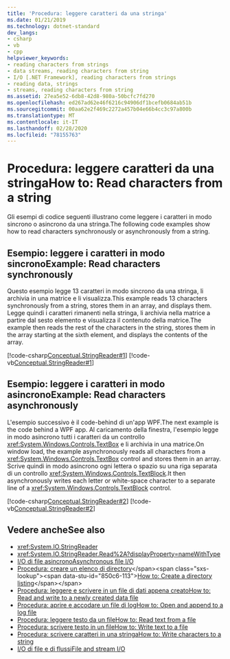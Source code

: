 ```yaml
---
title: 'Procedura: leggere caratteri da una stringa'
ms.date: 01/21/2019
ms.technology: dotnet-standard
dev_langs:
- csharp
- vb
- cpp
helpviewer_keywords:
- reading characters from strings
- data streams, reading characters from string
- I/O [.NET Framework], reading characters from strings
- reading data, strings
- streams, reading characters from string
ms.assetid: 27ea5e52-6db8-42d8-980a-50bcfc7fd270
ms.openlocfilehash: ed267ad62e46f6216c94906df1bcefb0684ab51b
ms.sourcegitcommit: 00aa62e2f469c2272a457b04e66b4cc3c97a800b
ms.translationtype: MT
ms.contentlocale: it-IT
ms.lasthandoff: 02/28/2020
ms.locfileid: "78155763"
---
```

# <a name="how-to-read-characters-from-a-string"></a><span data-ttu-id="850c6-102">Procedura: leggere caratteri da una stringa</span><span class="sxs-lookup"><span data-stu-id="850c6-102">How to: Read characters from a string</span></span>
<span data-ttu-id="850c6-103">Gli esempi di codice seguenti illustrano come leggere i caratteri in modo sincrono o asincrono da una stringa.</span><span class="sxs-lookup"><span data-stu-id="850c6-103">The following code examples show how to read characters synchronously or asynchronously from a string.</span></span>  
  
## <a name="example-read-characters-synchronously"></a><span data-ttu-id="850c6-104">Esempio: leggere i caratteri in modo sincrono</span><span class="sxs-lookup"><span data-stu-id="850c6-104">Example: Read characters synchronously</span></span>
 <span data-ttu-id="850c6-105">Questo esempio legge 13 caratteri in modo sincrono da una stringa, li archivia in una matrice e li visualizza.</span><span class="sxs-lookup"><span data-stu-id="850c6-105">This example reads 13 characters synchronously from a string, stores them in an array, and displays them.</span></span> <span data-ttu-id="850c6-106">Legge quindi i caratteri rimanenti nella stringa, li archivia nella matrice a partire dal sesto elemento e visualizza il contenuto della matrice.</span><span class="sxs-lookup"><span data-stu-id="850c6-106">The example then reads the rest of the characters in the string, stores them in the array starting at the sixth element, and displays the contents of the array.</span></span>  
  
 [!code-csharp[Conceptual.StringReader#1](../../../samples/snippets/csharp/VS_Snippets_CLR/conceptual.stringreader/cs/source.cs#1)]
 [!code-vb[Conceptual.StringReader#1](../../../samples/snippets/visualbasic/VS_Snippets_CLR/conceptual.stringreader/vb/source.vb#1)]  
  
## <a name="example-read-characters-asynchronously"></a><span data-ttu-id="850c6-107">Esempio: leggere i caratteri in modo asincrono</span><span class="sxs-lookup"><span data-stu-id="850c6-107">Example: Read characters asynchronously</span></span>  
 <span data-ttu-id="850c6-108">L'esempio successivo è il code-behind di un'app WPF.</span><span class="sxs-lookup"><span data-stu-id="850c6-108">The next example is the code behind a WPF app.</span></span> <span data-ttu-id="850c6-109">Al caricamento della finestra, l'esempio legge in modo asincrono tutti i caratteri da un controllo <xref:System.Windows.Controls.TextBox> e li archivia in una matrice.</span><span class="sxs-lookup"><span data-stu-id="850c6-109">On window load, the example asynchronously reads all characters from a <xref:System.Windows.Controls.TextBox> control and stores them in an array.</span></span> <span data-ttu-id="850c6-110">Scrive quindi in modo asincrono ogni lettera o spazio su una riga separata di un controllo <xref:System.Windows.Controls.TextBlock>.</span><span class="sxs-lookup"><span data-stu-id="850c6-110">It then asynchronously writes each letter or white-space character to a separate line of a <xref:System.Windows.Controls.TextBlock> control.</span></span>  
  
 [!code-csharp[Conceptual.StringReader#2](../../../samples/snippets/csharp/VS_Snippets_Wpf/StringReaderWriter/MainWindow.xaml.cs)]
 [!code-vb[Conceptual.StringReader#2](../../../samples/snippets/visualbasic/VS_Snippets_Wpf/StringReaderWriter/MainWindow.xaml.vb)]  
  
## <a name="see-also"></a><span data-ttu-id="850c6-111">Vedere anche</span><span class="sxs-lookup"><span data-stu-id="850c6-111">See also</span></span>

- <xref:System.IO.StringReader>  
- <xref:System.IO.StringReader.Read%2A?displayProperty=nameWithType>  
- [<span data-ttu-id="850c6-112">I/O di file asincrono</span><span class="sxs-lookup"><span data-stu-id="850c6-112">Asynchronous file I/O</span></span>](../../../docs/standard/io/asynchronous-file-i-o.md)  
- <span data-ttu-id="850c6-113">[Procedura: creare un elenco di directory](https://docs.microsoft.com/previous-versions/dotnet/netframework-4.0/5cf8zcfh(v=vs.100))</span><span class="sxs-lookup"><span data-stu-id="850c6-113">[How to: Create a directory listing](https://docs.microsoft.com/previous-versions/dotnet/netframework-4.0/5cf8zcfh(v=vs.100))</span></span>  
- [<span data-ttu-id="850c6-114">Procedura: leggere e scrivere in un file di dati appena creato</span><span class="sxs-lookup"><span data-stu-id="850c6-114">How to: Read and write to a newly created data file</span></span>](../../../docs/standard/io/how-to-read-and-write-to-a-newly-created-data-file.md)  
- [<span data-ttu-id="850c6-115">Procedura: aprire e accodare un file di log</span><span class="sxs-lookup"><span data-stu-id="850c6-115">How to: Open and append to a log file</span></span>](../../../docs/standard/io/how-to-open-and-append-to-a-log-file.md)  
- [<span data-ttu-id="850c6-116">Procedura: leggere testo da un file</span><span class="sxs-lookup"><span data-stu-id="850c6-116">How to: Read text from a file</span></span>](../../../docs/standard/io/how-to-read-text-from-a-file.md)  
- [<span data-ttu-id="850c6-117">Procedura: scrivere testo in un file</span><span class="sxs-lookup"><span data-stu-id="850c6-117">How to: Write text to a file</span></span>](../../../docs/standard/io/how-to-write-text-to-a-file.md)  
- [<span data-ttu-id="850c6-118">Procedura: scrivere caratteri in una stringa</span><span class="sxs-lookup"><span data-stu-id="850c6-118">How to: Write characters to a string</span></span>](../../../docs/standard/io/how-to-write-characters-to-a-string.md)  
- [<span data-ttu-id="850c6-119">I/O di file e di flussi</span><span class="sxs-lookup"><span data-stu-id="850c6-119">File and stream I/O</span></span>](../../../docs/standard/io/index.md)
